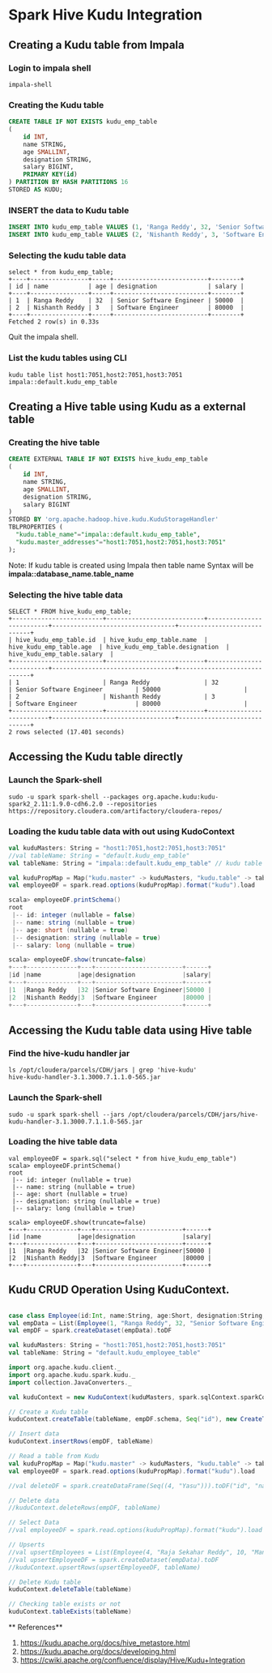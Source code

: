 # Spark Hive Kudu Integration

## Creating a Kudu table from Impala

### Login to impala shell

```shell
impala-shell
```
### Creating the Kudu table
```sql
CREATE TABLE IF NOT EXISTS kudu_emp_table
(
	id INT,
	name STRING,
	age SMALLINT, 
	designation STRING, 
	salary BIGINT,
	PRIMARY KEY(id)
) PARTITION BY HASH PARTITIONS 16
STORED AS KUDU;
```
### INSERT the data to Kudu table
```sql
INSERT INTO kudu_emp_table VALUES (1, 'Ranga Reddy', 32, 'Senior Software Engineer', 50000);
INSERT INTO kudu_emp_table VALUES (2, 'Nishanth Reddy', 3, 'Software Engineer', 80000);
```
### Selecting the kudu table data
```
select * from kudu_emp_table;
+----+----------------+-----+--------------------------+--------+
| id | name           | age | designation              | salary |
+----+----------------+-----+--------------------------+--------+
| 1  | Ranga Reddy    | 32  | Senior Software Engineer | 50000  |
| 2  | Nishanth Reddy | 3   | Software Engineer        | 80000  |
+----+----------------+-----+--------------------------+--------+
Fetched 2 row(s) in 0.33s
```
Quit the impala shell.

### List the kudu tables using CLI
```
kudu table list host1:7051,host2:7051,host3:7051
impala::default.kudu_emp_table
```
## Creating a Hive table using Kudu as a external table

### Creating the hive table

```sql
CREATE EXTERNAL TABLE IF NOT EXISTS hive_kudu_emp_table 
(
	id INT,
	name STRING,
	age SMALLINT, 
	designation STRING, 
	salary BIGINT
)
STORED BY 'org.apache.hadoop.hive.kudu.KuduStorageHandler'
TBLPROPERTIES (
  "kudu.table_name"="impala::default.kudu_emp_table", 
  "kudu.master_addresses"="host1:7051,host2:7051,host3:7051"
);
```
Note: If kudu table is created using Impala then table name Syntax will be **impala::database_name.table_name**

### Selecting the hive table data
```
SELECT * FROM hive_kudu_emp_table;
+-------------------------+---------------------------+--------------------------+----------------------------------+-----------------------------+
| hive_kudu_emp_table.id  | hive_kudu_emp_table.name  | hive_kudu_emp_table.age  | hive_kudu_emp_table.designation  | hive_kudu_emp_table.salary  |
+-------------------------+---------------------------+--------------------------+----------------------------------+-----------------------------+
| 1                  	  | Ranga Reddy               | 32                       | Senior Software Engineer         | 50000                       |
| 2                       | Nishanth Reddy            | 3                        | Software Engineer                | 80000                       |
+-------------------------+---------------------------+--------------------------+----------------------------------+-----------------------------+
2 rows selected (17.401 seconds)
```

## Accessing the Kudu table directly

### Launch the Spark-shell
```shell
sudo -u spark spark-shell --packages org.apache.kudu:kudu-spark2_2.11:1.9.0-cdh6.2.0 --repositories https://repository.cloudera.com/artifactory/cloudera-repos/
```
### Loading the kudu table data with out using KudoContext

```scala
val kuduMasters: String = "host1:7051,host2:7051,host3:7051"
//val tableName: String = "default.kudu_emp_table"
val tableName: String = "impala::default.kudu_emp_table" // kudu table is created using impala so we need to add prefix impala::

val kuduPropMap = Map("kudu.master" -> kuduMasters, "kudu.table" -> tableName)
val employeeDF = spark.read.options(kuduPropMap).format("kudu").load

scala> employeeDF.printSchema()
root
 |-- id: integer (nullable = false)
 |-- name: string (nullable = true)
 |-- age: short (nullable = true)
 |-- designation: string (nullable = true)
 |-- salary: long (nullable = true)

scala> employeeDF.show(truncate=false)
+---+--------------+---+------------------------+------+
|id |name          |age|designation             |salary|
+---+--------------+---+------------------------+------+
|1  |Ranga Reddy   |32 |Senior Software Engineer|50000 |
|2  |Nishanth Reddy|3  |Software Engineer       |80000 |
+---+--------------+---+------------------------+------+
```

## Accessing the Kudu table data using Hive table

### Find the **hive-kudu** handler jar
```
ls /opt/cloudera/parcels/CDH/jars | grep 'hive-kudu'
hive-kudu-handler-3.1.3000.7.1.1.0-565.jar
```

### Launch the Spark-shell
```shell
sudo -u spark spark-shell --jars /opt/cloudera/parcels/CDH/jars/hive-kudu-handler-3.1.3000.7.1.1.0-565.jar
```

### Loading the hive table data
```
val employeeDF = spark.sql("select * from hive_kudu_emp_table")
scala> employeeDF.printSchema()
root
 |-- id: integer (nullable = true)
 |-- name: string (nullable = true)
 |-- age: short (nullable = true)
 |-- designation: string (nullable = true)
 |-- salary: long (nullable = true)

scala> employeeDF.show(truncate=false)
+---+--------------+---+------------------------+------+
|id |name          |age|designation             |salary|
+---+--------------+---+------------------------+------+
|1  |Ranga Reddy   |32 |Senior Software Engineer|50000 |
|2  |Nishanth Reddy|3  |Software Engineer       |80000 |
+---+--------------+---+------------------------+------+
```

## Kudu CRUD Operation Using KuduContext.
```scala

case class Employee(id:Int, name:String, age:Short, designation:String, salary:Long)
val empData = List(Employee(1, "Ranga Reddy", 32, "Senior Software Engineer", 50000), Employee(2, "Nishanth Reddy", 3, "Software Engineer", 80000), Employee(3, "Manoj", 15, "HR", 49000), Employee(4, "Yasu", 10, "Manager", 190000))
val empDF = spark.createDataset(empData).toDF

val kuduMasters: String = "host1:7051,host2:7051,host3:7051"
val tableName: String = "default.kudu_employee_table"

import org.apache.kudu.client._
import org.apache.kudu.spark.kudu._
import collection.JavaConverters._

val kuduContext = new KuduContext(kuduMasters, spark.sqlContext.sparkContext)

// Create a Kudu table
kuduContext.createTable(tableName, empDF.schema, Seq("id"), new CreateTableOptions().setNumReplicas(1).addHashPartitions(List("id").asJava, 3))

// Insert data
kuduContext.insertRows(empDF, tableName)

// Read a table from Kudu
val kuduPropMap = Map("kudu.master" -> kuduMasters, "kudu.table" -> tableName)
val employeeDF = spark.read.options(kuduPropMap).format("kudu").load

//val deleteDF = spark.createDataFrame(Seq((4, "Yasu"))).toDF("id", "name")

// Delete data
//kuduContext.deleteRows(empDF, tableName)

// Select Data
//val employeeDF = spark.read.options(kuduPropMap).format("kudu").load

// Upserts
//val upsertEmployees = List(Employee(4, "Raja Sekahar Reddy", 10, "Manager", 190000), Employee(4, "Yasu", 10, "Manager", 190000))
//val upsertEmployeeDF = spark.createDataset(empData).toDF
//kuduContext.upsertRows(upsertEmployeeDF, tableName)

// Delete Kudu table
kuduContext.deleteTable(tableName)

// Checking table exists or not
kuduContext.tableExists(tableName)
```

** References**
1. https://kudu.apache.org/docs/hive_metastore.html
2. https://kudu.apache.org/docs/developing.html
3. https://cwiki.apache.org/confluence/display/Hive/Kudu+Integration

